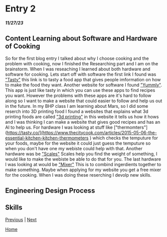 # Entry 2
##### 11/27/23


## Content Learning about Software and Hardware of Cooking

So for the first blog entry I talked about why I choose cooking and the problem with cooking, now I finished the Researching part and I am on the brainstorm. When I was reseaching I learned about both hardware and software for cooking. Lets start off with software the first link I found was ["Tasty"](https://tasty.co/) this link is to tasty a food app that gives people imformation on how to make the food they want. Another website for software I found ["Yummly"]( https://www.yummly.com/). This app is just like tasty in which you can use these apps to find recipes you want. However the problems with these apps are it's hard to follow along so I want to make a website that could easier to follow and help us out in the future. In my BHP class I am learning about Mars, so I did some reserch into 3D printing food I found a websites that explains what 3d printing foods are called ["3d printing"](https://www.3dnatives.com/en/food-3d-printing220520184/) in this website it tells us how it hows and I was thinking I can make a website that gives good recipes and has an AI to help us. For hardware I was looking at stuff like ["thermomters"](https://tasty.co/](https://www.thecitycook.com/articles/2015-05-06-the-essential-kitchen-kitchen-thermometers ) which checks the temputure for your foods, maybe for the website it could just guess the temputure so when you don't have one my webiste could help with that. Another hardware was be ["Scales"](https://www.thecitycook.com/articles/2014-12-12-the-essential-kitchen-scales   ) Scales help you find the weight of something, I would like to make the webiste be able to do that for you. The last hardware I was looking at would be ["Mixer"](https://www.cnn.com/cnn-underscored/reviews/best-stand-mixer ) This is to combind ingerdients together to make something. Maybe when applying for my website you get a free mixer for the cooking. When I was doing these reserching I devolp new skills. 



## Engineering Design Process



## Skills 












































































[Previous](entry01.md) | [Next](entry03.md)

[Home](../README.md)
